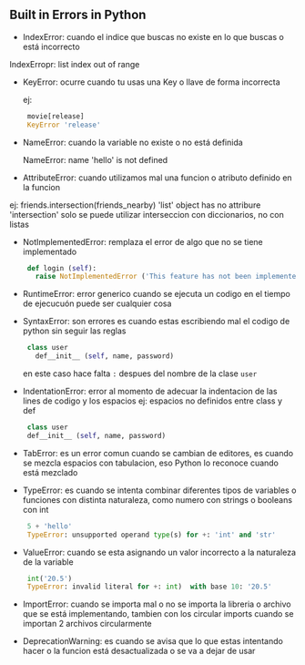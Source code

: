 ## Built in Errors in Python

- IndexError: cuando el indice que buscas no existe en lo que buscas o está incorrecto
 
 IndexErropr: list index out of range

- KeyError: ocurre cuando tu usas una Key o llave de forma incorrecta

  ej:
  ```python
   movie[release]
   KeyError 'release' 
  ```
- NameError: cuando la variable no existe o no está definida

  NameError:  name 'hello' is not defined

- AttributeError: cuando utilizamos mal una funcion o atributo definido en la funcion

ej: 
  friends.intersection(friends_nearby)
 'list' object has no attribure 'intersection'
 solo se puede utilizar interseccion con diccionarios, no con listas

- NotImplementedError: remplaza el error de algo que no se tiene implementado 

  ```python
   def login (self):
     raise NotImplementedError ('This feature has not been implemented yet')
  ```

- RuntimeError: error generico cuando se ejecuta un codigo en el tiempo de ejecucuón puede ser cualquier cosa


- SyntaxError: son errores es cuando estas escribiendo mal el codigo de python sin seguir las reglas

  ```python
   class user
     def__init__ (self, name, password)
  ```

  en este caso hace falta `:` despues del nombre de la clase `user`

- IndentationError:  error al momento de adecuar la indentacion de las lines de codigo y los espacios
 ej: espacios no definidos entre class y def

  ```python
   class user
   def__init__ (self, name, password)
  ```

- TabError: es un error comun cuando se cambian de editores, es cuando se mezcla espacios con tabulacion, eso Python lo reconoce cuando está mezclado



- TypeError: es cuando se intenta combinar diferentes tipos de variables o funciones con distinta naturaleza, como numero con strings o booleans con int

  ```python
   5 + 'hello'
   TypeError: unsupported operand type(s) for +: 'int' and 'str'
  ```
- ValueError: cuando se esta asignando un valor incorrecto a la naturaleza de la variable

  ```python
   int('20.5')
   TypeError: invalid literal for +: int)  with base 10: '20.5'
  ```

- ImportError: cuando se importa mal o no se importa la libreria o archivo que se está implementando, tambien con los circular imports cuando se importan 2 archivos circularmente


- DeprecationWarning: es cuando se avisa que lo que estas intentando hacer o la funcion está desactualizada o se va a dejar de usar




